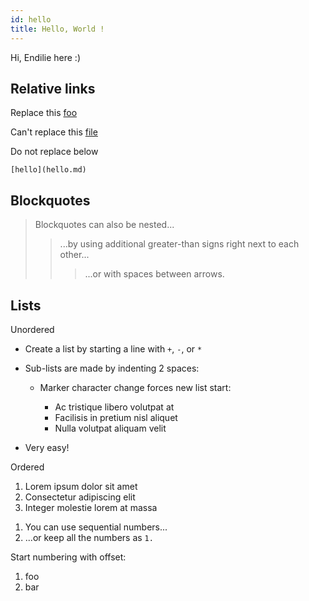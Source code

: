 ```yaml
---
id: hello
title: Hello, World !
---
```


Hi, Endilie here :)

## Relative links

Replace this [foo](foo/bar.md)

Can't replace this [file](file.md)

Do not replace below

```
[hello](hello.md)
```

## Blockquotes

> Blockquotes can also be nested...
>
> > ...by using additional greater-than signs right next to each other...
> >
> > > ...or with spaces between arrows.

## Lists

Unordered

- Create a list by starting a line with `+`, `-`, or `*`
- Sub-lists are made by indenting 2 spaces:

  - Marker character change forces new list start:

    - Ac tristique libero volutpat at

    <!---->

    - Facilisis in pretium nisl aliquet

    <!---->

    - Nulla volutpat aliquam velit
- Very easy!

Ordered

1. Lorem ipsum dolor sit amet
2. Consectetur adipiscing elit
3. Integer molestie lorem at massa

<!---->

1. You can use sequential numbers...
2. ...or keep all the numbers as `1.`

Start numbering with offset:

1. foo
2. bar
